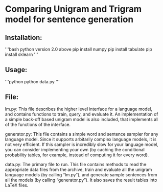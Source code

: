 # Comparing Unigram and Trigram model for sentence generation

## Installation:
'''bash
 python version 2.0 above
pip install numpy
pip install tabulate
pip install sklearn
'''

## Usage:
'''python
python data.py
'''
        
## File:
lm.py: This file describes the higher level interface for a language model, and contains functions to train, query, and evaluate it. An implementation of a simple back-off based unigram model is also included, that implements all of the functions
of the interface.

generator.py: This file contains a simple word and sentence sampler for any language model. Since it supports arbitarily complex language models, it is not very efficient. If this sampler is incredibly slow for your language model, you can consider implementing your own (by caching the conditional probability tables, for example, instead of computing it for every word).

data.py: The primary file to run. This file contains methods to read the appropriate data files from the archive, train and evaluate all the unigram language models (by calling “lm.py”), and generate sample sentences from all the models (by calling  “generator.py”). It also saves the result tables into LaTeX files.
